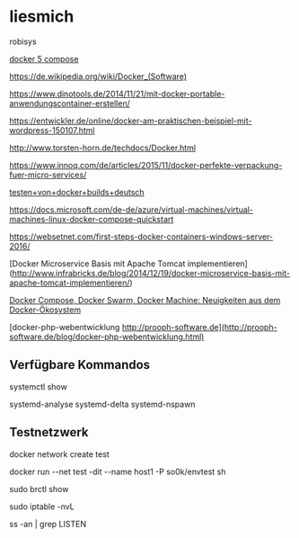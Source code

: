 # liesmich

robisys

[docker 5 compose ](https://www.ab-heute-programmieren.de/docker-teil-5-docker-compose-fuer-mehrere-container/)

https://de.wikipedia.org/wiki/Docker_(Software)

https://www.dinotools.de/2014/11/21/mit-docker-portable-anwendungscontainer-erstellen/

https://entwickler.de/online/docker-am-praktischen-beispiel-mit-wordpress-150107.html

http://www.torsten-horn.de/techdocs/Docker.html

https://www.innoq.com/de/articles/2015/11/docker-perfekte-verpackung-fuer-micro-services/

[testen+von+docker+builds+deutsch](https://www.google.com/search?hl=de&as_q=Testen+von+docker+builds+deutsch&as_epq=&as_oq=&as_eq=&as_nlo=&as_nhi=&lr=lang_de&cr=&as_qdr=all&as_sitesearch=&as_occt=any&safe=images&as_filetype=&as_rights=#q=Testen+von+docker+builds+deutsch&lr=lang_de&hl=de&as_qdr=all&tbs=lr:lang_1de&start=10&*)


https://docs.microsoft.com/de-de/azure/virtual-machines/virtual-machines-linux-docker-compose-quickstart

https://websetnet.com/first-steps-docker-containers-windows-server-2016/

[Docker Microservice Basis mit Apache Tomcat implementieren] (http://www.infrabricks.de/blog/2014/12/19/docker-microservice-basis-mit-apache-tomcat-implementieren/)

[Docker Compose, Docker Swarm, Docker Machine: Neuigkeiten aus dem Docker-Ökosystem](https://jaxenter.de/docker-compose-docker-swarm-docker-machine-neuigkeiten-aus-dem-docker-oekosystem-39137)

[docker-php-webentwicklung  http://prooph-software.de](http://prooph-software.de/blog/docker-php-webentwicklung.html)

## Verfügbare Kommandos
systemctl show <groups>

systemd-analyse   systemd-delta    systemd-nspawn

## Testnetzwerk
docker network create test

docker run --net test -dit --name host1  -P so0k/envtest  sh

sudo brctl show 

sudo iptable -nvL

ss -an | grep LISTEN

